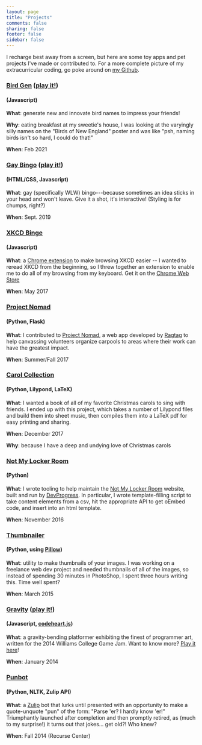 ```yaml
---
layout: page
title: "Projects"
comments: false
sharing: false
footer: false
sidebar: false
---
```

I recharge best away from a screen, but here are some toy apps and pet projects I've made or contributed to. For a more complete picture of my extracurricular coding, go poke around on [my Github](//github.com/maiamcc).

<div class="project">
    <p>
        <h3><a href="//github.com/maiamcc/bird_gen" target="_blank">Bird Gen</a> (<a href="/bird_gen">play it!</a>)</h3><h4>(Javascript)</h4>
    </p>
        <strong>What</strong>: generate new and innovate bird names to impress your friends!
    <p>
    </p>
    <p>
        <strong>Why</strong>: eating breakfast at my sweetie's house, I was looking at the varyingly silly names on the "Birds of New England" poster and was like "psh, naming birds isn't so hard, I could do that!"
    </p>
    <p>
        <strong>When</strong>: Feb 2021
    </p>
</div>

<div class="project">
    <p>
        <h3><a href="//github.com/maiamcc/gay_bingo" target="_blank">Gay Bingo</a> (<a href="/gay_bingo">play it!</a>)</h3><h4>(HTML/CSS, Javascript)</h4>
    </p>
        <strong>What</strong>: gay (specifically WLW) bingo---because sometimes an idea sticks in your head and won't leave. Give it a shot, it's interactive! (Styling is for chumps, right?)
    <p>
        <strong>When</strong>: Sept. 2019
    </p>
</div>

<div class="project">
    <p>
        <h3><a href="//github.com/maiamcc/xkcd_binge" target="_blank">XKCD Binge</a></h3><h4>(Javascript)</h4>
    </p>
        <strong>What</strong>: a <a href="//chrome.google.com/webstore/detail/xkcd-binge/pnhnbhcdjnblacgalelbbnkpkkffchgb?hl=en-US&gl=US" target="_blank">Chrome extension</a> to make browsing XKCD easier -- I wanted to reread XKCD from the beginning, so I threw together an extension to enable me to do all of my browsing from my keyboard. Get it on the <a href="//chrome.google.com/webstore/detail/xkcd-binge/pnhnbhcdjnblacgalelbbnkpkkffchgb?hl=en-US&gl=US" target="_blank">Chrome Web Store</a>
    <p>
        <strong>When</strong>: May 2017
    </p>
</div>

<div class="project">
    <p>
        <h3><a href="//github.com/RagtagOpen/nomad" target="_blank">Project Nomad</a></h3><h4>(Python, Flask)</h4>
    </p>
        <strong>What</strong>: I contributed to <a href="//ragtag.org/nomad/">Project Nomad</a>, a web app developed by <a href="//ragtag.org">Ragtag</a> to help canvassing volunteers organize carpools to areas where their work can have the greatest impact.
    </p>
    <p>
        <strong>When</strong>: Summer/Fall 2017
    </p>
</div>

<div class="project">
    <p>
        <h3><a href="//github.com/maiamcc/carols" target="_blank">Carol Collection</a></h3><h4>(Python, Lilypond, LaTeX)</h4>
    </p>
        <strong>What</strong>: I wanted a book of all of my favorite Christmas carols to sing with friends. I ended up with this project, which takes a number of Lilypond files and build them into sheet music, then compiles them into a LaTeX pdf for easy printing and sharing.
    </p>
    <p>
        <strong>When</strong>: December 2017
    </p>
    <p>
        <strong>Why</strong>: because I have a deep and undying love of Christmas carols
    </p>
</div>

<div class="project">
    <p>
        <h3><a href="//github.com/maiamcc/not-my-locker-room/tree/generalizedContentScript" target="_blank">Not My Locker Room</a></h3><h4>(Python)</h4>
    </p>
        <strong>What</strong>: I wrote tooling to help maintain the <a href="//notmylockerroom.com" target="_blank">Not My Locker Room</a> website, built and run by <a href="https://devprogress.us" target="_blank">DevProgress</a>. In particular, I wrote template-filling script to take content elements from a csv, hit the appropriate API to get oEmbed code, and insert into an html template.
    </p>
    <p>
        <strong>When</strong>: November 2016
    </p>
</div>

<div class="project">
    <p>
        <h3><a href="//github.com/maiamcc/thumbnailer" target="-_blank">Thumbnailer</a></h3><h4>(Python, using <a href="//pillow.readthedocs.io/en/4.1.x/" target="-_blank">Pillow</a>)</h4>
    </p>
        <strong>What</strong>: utility to make thumbnails of your images. I was working on a freelance web dev project and needed thumbnails of all of the images, so instead of spending 30 minutes in PhotoShop, I spent three hours writing this. Time well spent?
    </p>
    <p>
        <strong>When</strong>: March 2015
    </p>
</div>

<div class="project">
    <p>
        <h3><a href="//github.com/maiamcc/gravity" target="_blank">Gravity</a> (<a href="/projects/gravity/play.html">play it!</a>)</h3><h4>(Javascript, <a href="//codeheartjs.com" target="_blank">codeheart.js</a>)</h4>
    </p>
        <strong>What</strong>: a gravity-bending platformer exhibiting the finest of programmer art, written for the 2014 Williams College Game Jam. Want to know more? <a href="/projects/gravity/play.html">Play it here</a>!
    </p>
    <p>
        <strong>When</strong>: January 2014
    </p>
</div>

<div class="project">
    <p>
        <h3><a href="//github.com/maiamcc/punbot" target="_blank">Punbot</a></h3><h4>(Python, NLTK, Zulip API)</h4>
    </p>
        <strong>What</strong>: a <a href="https://zulip.org" target="_blank">Zulip</a> bot that lurks until presented with an opportunity to make a quote-unquote "pun" of the form: "Parse 'er? I hardly know 'er!" Triumphantly launched after completion and then promptly retired, as (much to my surprise!) it turns out that jokes... get old?! Who knew?
    </p>
    <p>
        <strong>When</strong>: Fall 2014 (Recurse Center)
    </p>
</div>
